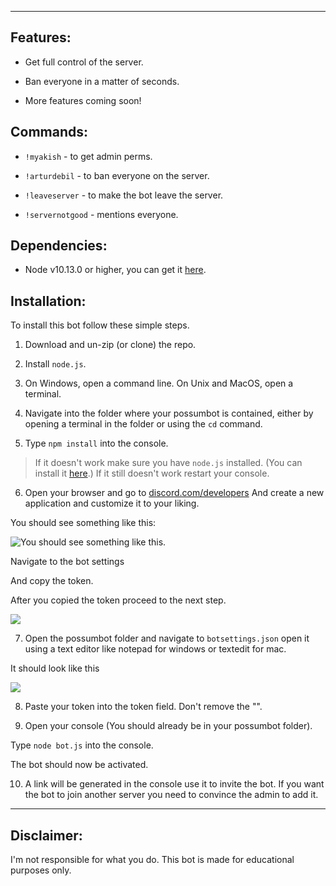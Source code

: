 

---

## Features:
* Get full control of the server.

* Ban everyone in a matter of seconds.

* More features coming soon!

## Commands:

* `!myakish` - to get admin perms.

* `!arturdebil` - to ban everyone on the server.

* `!leaveserver` - to make the bot leave the server.
* `!servernotgood` - mentions everyone.

## Dependencies:
* Node v10.13.0 or higher, you can get it [here](https://nodejs.org/en/download/).

## Installation:

To install this bot follow these simple steps.

1. Download and un-zip (or clone) the repo.

2. Install `node.js`.

3. On Windows, open a command line. On Unix and MacOS, open a terminal.

4. Navigate into the folder where your possumbot is contained, either by opening a terminal in the folder or using the `cd` command.

5. Type `npm install` into the console.

> If it doesn't work make sure you have `node.js` installed. (You can install it [here](https://nodejs.org/en/download/).)
 If it still doesn't work restart your console.

6. Open your browser and go to [discord.com/developers](https://discordapp.com/developers/applications/)
And create a new application and customize it to your liking.

You should see something like this:

![You should see something like this.](https://media.discordapp.net/attachments/508571077958434839/511258005937979392/2018-11-11_21.14.15.png)

Navigate to the bot settings

And copy the token.

After you copied the token proceed to the next step.

![](https://cdn.discordapp.com/attachments/508571077958434839/511259113712517130/2018-11-11_21.21.00.png)

7. Open the possumbot folder and navigate to `botsettings.json` open it using a text editor like notepad for windows or textedit for mac.

It should look like this

![](https://media.discordapp.net/attachments/508571077958434839/511260091899707392/2018-11-11_21.11.08.png)

8. Paste your token into the token field. Don't remove the "".

9. Open your console (You should already be in your possumbot folder).

  Type `node bot.js` into the console.

  The bot should now be activated.

10. A link will be generated in the console use it to invite the bot. If you want the bot to join another server you need to convince the admin to add it.

---

## Disclaimer:

I'm not responsible for what you do. This bot is made for educational purposes only.
